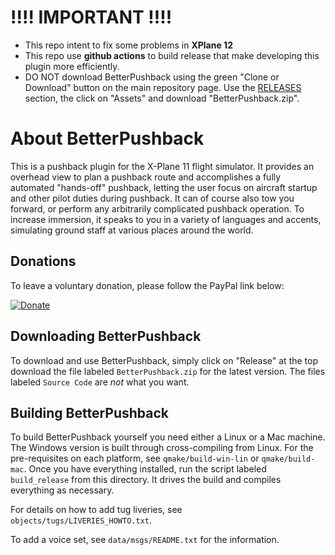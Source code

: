 # !!!! IMPORTANT !!!!
- This repo intent to fix some problems in **XPlane 12**  
- This repo use **github actions** to build release that make developing this plugin more efficiently.  
- DO NOT download BetterPushback using the green "Clone or Download" button
on the main repository page. Use the
[RELEASES](https://github.com/qdljerry/BetterPushbackC_XP12/releases) section, the click on "Assets" and download "BetterPushback.zip".

# About BetterPushback

This is a pushback plugin for the X-Plane 11 flight simulator.
It provides an overhead view to plan a pushback route and
accomplishes a fully automated "hands-off" pushback, letting the user
focus on aircraft startup and other pilot duties during pushback. It can
of course also tow you forward, or perform any arbitrarily complicated
pushback operation. To increase immersion, it speaks to you in a variety
of languages and accents, simulating ground staff at various places
around the world.

## Donations

To leave a voluntary donation, please follow the PayPal link below:

[![Donate](https://img.shields.io/badge/Donate-PayPal-green.svg)](https://www.paypal.com/cgi-bin/webscr?cmd=_s-xclick&hosted_button_id=8DN9LYD5VP4NY)

## Downloading BetterPushback

To download and use BetterPushback, simply click on "Release" at the top
download the file labeled `BetterPushback.zip` for the latest version.
The files labeled `Source Code` are *not* what you want.

## Building BetterPushback

To build BetterPushback yourself you need either a Linux or a Mac
machine. The Windows version is built through cross-compiling from Linux.
For the pre-requisites on each platform, see `qmake/build-win-lin` or
`qmake/build-mac`. Once you have everything installed, run the script
labeled `build_release` from this directory. It drives the build and
compiles everything as necessary.

For details on how to add tug liveries, see
`objects/tugs/LIVERIES_HOWTO.txt`.

To add a voice set, see `data/msgs/README.txt` for the information.
